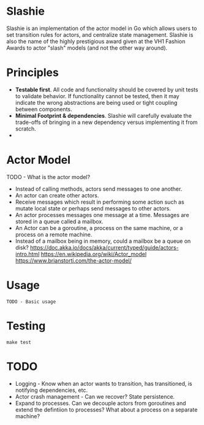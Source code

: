 # Slashie
Slashie is an implementation of the actor model in Go which allows users to set transition rules for actors, and 
centralize state management. Slashie is also the name of the highly prestigious award given at the VH1 Fashion Awards 
to actor "slash" models (and not the other way around).

# Principles
* **Testable first**. All code and functionality should be covered by unit tests to validate behavior. If functionality cannot be tested, then it may indicate the wrong abstractions are being used or tight coupling between components.
* **Minimal Footprint & dependencies**. Slashie will carefully evaluate the trade-offs of bringing in a new dependency versus implementing it from scratch.    
* 

# Actor Model
TODO - What is the actor model?
* Instead of calling methods, actors send messages to one another.
* An actor can create other actors.
* Receive messages which result in performing some action such as mutate local state or perhaps send messages to other actors.
* An actor processes messages one message at a time. Messages are stored in a queue called a mailbox.
* An Actor can be a goroutine, a process on the same machine, or a process on a remote machine.
* Instead of a mailbox being in memory, could a mailbox be a queue on disk?
https://doc.akka.io/docs/akka/current/typed/guide/actors-intro.html
https://en.wikipedia.org/wiki/Actor_model
https://www.brianstorti.com/the-actor-model/

# Usage
~~~~
TODO - Basic usage
~~~~

# Testing
~~~~
make test
~~~~

# TODO
- Logging - Know when an actor wants to transition, has transitioned, is notifying dependencies, etc.
- Actor crash management - Can we recover? State persistence.
- Expand to processes. Can we decouple actors from goroutines and extend the defintiion to processes? What about a process on a separate machine? 
